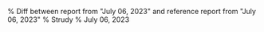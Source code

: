 % Diff between report from "July 06, 2023" and reference report from "July 06, 2023"
% Strudy
% July 06, 2023


